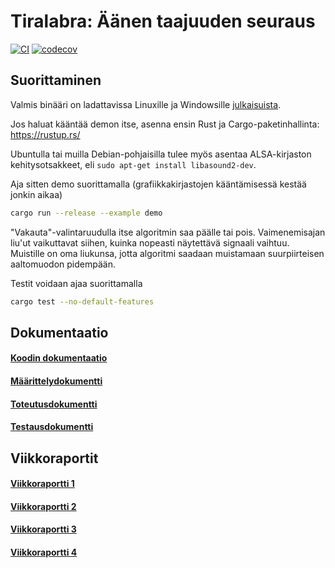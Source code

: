 # Tiralabra: Äänen taajuuden seuraus

[![CI](https://github.com/ollpu/tiralabra/actions/workflows/coverage.yml/badge.svg)](https://github.com/ollpu/tiralabra/actions/workflows/coverage.yml)
[![codecov](https://codecov.io/gh/ollpu/tiralabra/branch/main/graph/badge.svg?token=NXYLTIWRUU)](https://codecov.io/gh/ollpu/tiralabra)

## Suorittaminen

Valmis binääri on ladattavissa Linuxille ja Windowsille [julkaisuista](https://github.com/ollpu/tiralabra/releases).

Jos haluat kääntää demon itse, asenna ensin Rust ja Cargo-paketinhallinta: https://rustup.rs/

Ubuntulla tai muilla Debian-pohjaisilla tulee myös asentaa ALSA-kirjaston kehitysotsakkeet, eli `sudo apt-get install libasound2-dev`.

Aja sitten demo suorittamalla (grafiikkakirjastojen kääntämisessä kestää jonkin aikaa)

```sh
cargo run --release --example demo
```

"Vakauta"-valintaruudulla itse algoritmin saa päälle tai pois. Vaimenemisajan liu'ut
vaikuttavat siihen, kuinka nopeasti näytettävä signaali vaihtuu. Muistille on oma liukunsa,
jotta algoritmi saadaan muistamaan suurpiirteisen aaltomuodon pidempään.


Testit voidaan ajaa suorittamalla

```sh
cargo test --no-default-features
```

## Dokumentaatio

#### [Koodin dokumentaatio](https://ollpu.github.io/tiralabra)
#### [Määrittelydokumentti](dokumentaatio/määrittelydokumentti.md)
#### [Toteutusdokumentti](dokumentaatio/toteutusdokumentti.pdf)
#### [Testausdokumentti](dokumentaatio/testausdokumentti.md)

## Viikkoraportit

#### [Viikkoraportti 1](dokumentaatio/viikkoraportti1.md)
#### [Viikkoraportti 2](dokumentaatio/viikkoraportti2.md)
#### [Viikkoraportti 3](dokumentaatio/viikkoraportti3.md)
#### [Viikkoraportti 4](dokumentaatio/viikkoraportti4.md)

